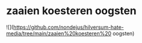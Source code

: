 # zaaien koesteren oogsten
![](https://github.com/nondejus/hilversum-hate-media/tree/main/zaaien%20koesteren%20 oogsten) 
